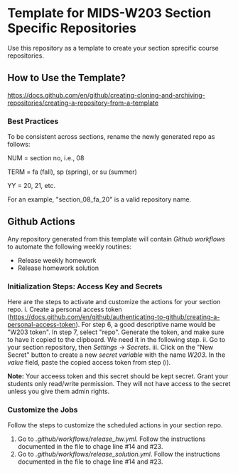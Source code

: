 # Template for MIDS-W203 Section Specific Repositories
Use this repository as a template to create your section sprecific course repositories. 

## How to Use the Template?
https://docs.github.com/en/github/creating-cloning-and-archiving-repositories/creating-a-repository-from-a-template

### Best Practices
To be consistent across sections, rename the newly generated repo as follows:

NUM = section no, i.e., 08

TERM = fa (fall), sp (spring), or su (summer)

YY = 20, 21, etc.

For an example, "section_08_fa_20" is a valid repository name.

## Github Actions
Any repository generated from this template will contain *Github workflows* to automate the following weekly routines: 
- Release weekly homework
- Release homework solution

### Initialization Steps: Access Key and Secrets
Here are the steps to activate and customize the actions for your section repo.
i. Create a personal access token (https://docs.github.com/en/github/authenticating-to-github/creating-a-personal-access-token).
   For step 6, a good descriptive name would be "W203 token". In step 7, select "repo". Generate the token, and make sure to have it copied to 
   the clipboard. We need it in the following step. 
ii. Go to your section repository, then *Settings* -> *Secrets*.
iii. Click on the "New Secret" button to create a new *secret variable* with the name *W203*. In the *value* field, paste the copied access token
   from step (i).

   **Note:** Your acceess token and this secret should be kept secret. Grant your students only read/write permission. They will not have
   access to the secret unless you give them admin rights.

### Customize the Jobs
Follow the steps to customize the scheduled actions in your section repo. 
1. Go to *.github/workflows/release_hw.yml*. Follow the instructions documented in the file to chage line #14 and #23.
2. Go to *.github/workflows/release_solution.yml*. Follow the instructions documented in the file to chage line #14 and #23.
